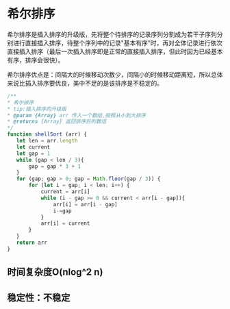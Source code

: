  # 希尔排序
希尔排序是插入排序的升级版，先将整个待排序的记录序列分割成为若干子序列分别进行直接插入排序，待整个序列中的记录"基本有序"时，再对全体记录进行依次直接插入排序（最后一次插入排序即是正常的直接插入排序，但此时因为已经基本有序，排序会很快）。

希尔排序优点是：间隔大的时候移动次数少，间隔小的时候移动距离短，所以总体来说比插入排序要优良，美中不足的是该排序是不稳定的。

 ```javascript
 /**
* 希尔排序
* tip:插入排序的升级版
* @param {Array} arr 传入一个数组,按照从小到大排序
* @returns {Array} 返回排序后的数组
*/
function shellSort (arr) {
    let len = arr.length
    let current
    let gap = 1
    while (gap < len / 3){
        gap = gap * 3 + 1
    }
    for (gap; gap > 0; gap = Math.floor(gap / 3)) {
        for (let i = gap; i < len; i++) {
            current = arr[i]
            while (i - gap >= 0 && current < arr[i - gap]){
                arr[i] = arr[i - gap]
                i-=gap
            }
            arr[i] = current
        }
    }
    return arr
}
 ```
 ## 时间复杂度O(nlog^2 n)
 ## 稳定性：不稳定